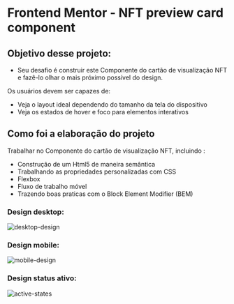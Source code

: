 # Frontend Mentor - NFT preview card component

## Objetivo desse projeto:

* Seu desafio é construir este Componente do cartão de visualização NFT e fazê-lo olhar o mais próximo possível do design.

Os usuários devem ser capazes de:

* Veja o layout ideal dependendo do tamanho da tela do dispositivo
* Veja os estados de hover e foco para elementos interativos

## Como foi a elaboração do projeto

 Trabalhar no Componente do cartão de visualização NFT, incluindo :
 * Construção de um Html5 de maneira semântica
 * Trabalhando as propriedades personalizadas com CSS
 * Flexbox
 * Fluxo de trabalho móvel
 * Trazendo boas praticas com o Block Element Modifier (BEM)

### Design desktop:
![desktop-design](https://user-images.githubusercontent.com/96561261/185643420-7cf67614-d751-42c0-94fd-275e386e4227.jpg)
### Design mobile:
![mobile-design](https://user-images.githubusercontent.com/96561261/185643534-0255fd52-8cd7-423f-aa8d-5b06cf95a876.jpg)
### Design status ativo:
![active-states](https://user-images.githubusercontent.com/96561261/185643715-1be81a79-aaba-426b-bff4-ad02461671ee.jpg)
